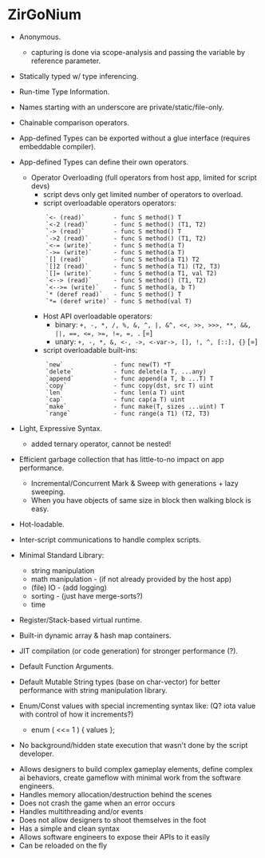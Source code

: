 # ZirGoNium

* Anonymous.
	* capturing is done via scope-analysis and passing the variable by reference parameter.

* Statically typed w/ type inferencing.

* Run-time Type Information.

* Names starting with an underscore are private/static/file-only.

* Chainable comparison operators.

* App-defined Types can be exported without a glue interface (requires embeddable compiler).

* App-defined Types can define their own operators.
	* Operator Overloading (full operators from host app, limited for script devs)
		* script devs only get limited number of operators to overload.
		* script overloadable operators operators:
		```
			`<- (read)`        - func S method() T
			`<-2 (read)`       - func S method() (T1, T2)
			`-> (read)`        - func S method() T
			`->2 (read)`       - func S method() (T1, T2)
			`<-= (write)`      - func S method(a T)
			`->= (write)`      - func S method(a T)
			`[] (read)`        - func S method(a T1) T2
			`[]2 (read)`       - func S method(a T1) (T2, T3)
			`[]= (write)`      - func S method(a T1, val T2)
			`<--> (read)`      - func S method() (T1, T2)
			`<-->= (write)`    - func S method(a, b T)
			`* (deref read)`   - func S method() T
			`*= (deref write)` - func S method(val T)
		```
		* Host API overloadable operators:
			* binary: `+, -, *, /, %, &, ^, |, &^, <<, >>, >>>, **, &&, ||, ==, <=, >=, !=, =, .` [=]
			* unary:  `+, -, *, &, <-, ->, <-var->, [], !, ^, [::], {}` [=]
		* script overloadable built-ins:
		```
			`new`              - func new(T) *T
			`delete`           - func delete(a T, ...any)
			`append`           - func append(a T, b ...T) T
			`copy`             - func copy(dst, src T) uint
			`len`              - func len(a T) uint
			`cap`              - func cap(a T) uint
			`make`             - func make(T, sizes ...uint) T
			`range`            - func range(a T1) (T2, T3)
		```

* Light, Expressive Syntax.
	* added ternary operator, cannot be nested!

* Efficient garbage collection that has little-to-no impact on app performance.
	* Incremental/Concurrent Mark & Sweep with generations + lazy sweeping.
	* When you have objects of same size in block then walking block is easy.

* Hot-loadable.
* Inter-script communications to handle complex scripts.

* Minimal Standard Library:
	* string manipulation
	* math manipulation - (if not already provided by the host app)
	* (file) IO - (add logging)
	* sorting - (just have merge-sorts?)
	* time

* Register/Stack-based virtual runtime.

* Built-in dynamic array & hash map containers.

* JIT compilation (or code generation) for stronger performance (?).

* Default Function Arguments.

* Default Mutable String types (base on char-vector) for better performance with string manipulation library.

* Enum/Const values with special incrementing syntax like: (Q? iota value with control of how it increments?)
	* enum ( <<= 1 ) { values };

* No background/hidden state execution that wasn't done by the script developer.


- Allows designers to build complex gameplay elements, define complex ai behaviors, create gameflow with minimal work from the software engineers.
- Handles memory allocation/destruction behind the scenes
- Does not crash the game when an error occurs
- Handles multithreading and/or events
- Does not allow designers to shoot themselves in the foot
- Has a simple and clean syntax
- Allows software engineers to expose their APIs to it easily
- Can be reloaded on the fly
